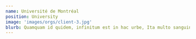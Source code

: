 ```yaml
---
name: Université de Montréal
position: University
image: 'images/orgs/client-3.jpg'
blurb: Quamquam id quidem, infinitum est in hac urbe, Ita multo sanguine profuso in laetitia et in victoria est mortuus. Atqui pugnantibus et contrariis studiis semper.
---
```

